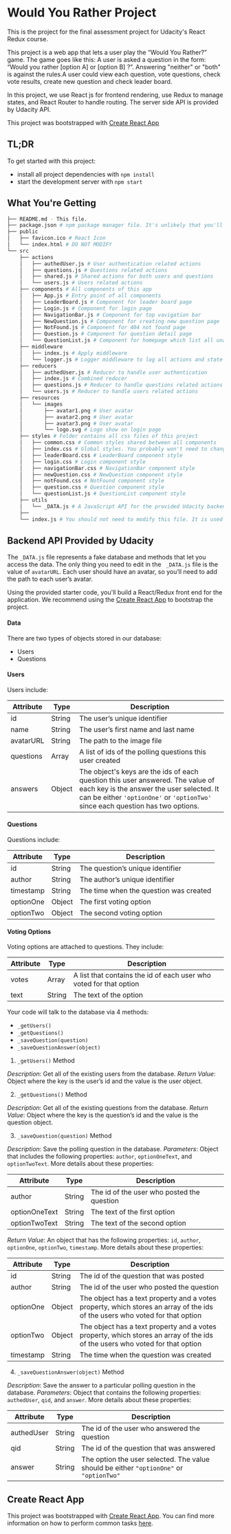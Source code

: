 # Would You Rather Project

This is the project for the final assessment project for Udacity's React Redux course.

This project is a web app that lets a user play the “Would You Rather?” game. The game goes like this: A user is asked a question in the form: “Would you rather [option A] or [option B] ?”. Answering "neither" or "both" is against the rules.A user could view each question, vote questions, check vote results, create new question and check leader board.

In this project, we use React js for frontend rendering, use Redux to manage states, and React Router to handle routing. The server side API is provided by Udacity API.

This project was bootstrapped with [Create React App](https://github.com/facebookincubator/create-react-app)

## TL;DR

To get started with this project:

* install all project dependencies with `npm install`
* start the development server with `npm start`

## What You're Getting
```bash
├── README.md - This file.
├── package.json # npm package manager file. It's unlikely that you'll need to modify this.
├── public
│   ├── favicon.ico # React Icon
│   └── index.html # DO NOT MODIFY
└── src
    ├── actions
    │   ├── authedUser.js # User authentication related actions
    │   ├── questions.js # Questions related actions
    │   ├── shared.js # Shared actions for both users and questions
    │   └── users.js # Users related actions
    ├── components # All components of this app
    │   ├── App.js # Entry point of all components
    │   ├── LeaderBoard.js # Component for leader board page
    │   ├── Login.js # Component for login page
    │   ├── NavigationBar.js # Component for top vavigation bar
    │   ├── NewQuestion.js # Component for creating new question page
    │   ├── NotFound.js # Component for 404 not found page
    │   ├── Question.js # Component for question detail page
    │   └── QuestionList.js # Component for homepage which list all unanswered questions and answered questions
    ├── middleware
    │   ├── index.js # Apply middleware
    │   └── logger.js # Logger middleware to log all actions and state change
    ├── reducers
    │   ├── authedUser.js # Reducer to handle user authentication
    │   ├── index.js # Combined reducer
    │   ├── questions.js # Reducer to handle questions related actions
    │   └── users.js # Reducer to handle users related actions
    ├── resources
    │   └── images
    │       ├── avatar1.png # User avatar
    │       ├── avatar2.png # User avatar
    │       ├── avatar3.png # User avatar
    │       └── logo.svg # Logo show on login page
    ├── styles # Folder contains all css files of this project
    │   ├── common.css # Common styles shared between all components
    │   ├── index.css # Global styles. You probably won't need to change anything here.
    │   ├── leaderBoard.css # LeaderBoard component style
    │   ├── login.css # Login component style
    │   ├── navigationBar.css # NavigationBar component style
    │   ├── newQuestion.css # NewQuestion component style
    │   ├── notFound.css # NotFound component style
    │   ├── question.css # Question component style
    │   └── questionList.js # QuestionList component style
    ├── utils
    │   └── _DATA.js # A JavaScript API for the provided Udacity backend.Instructions for the methods are below
    ├──
    └── index.js # You should not need to modify this file. It is used for DOM rendering only.

```

## Backend API Provided by Udacity
The `_DATA.js` file represents a fake database and methods that let you access the data. The only thing you need to edit in the ` _DATA.js` file is the value of `avatarURL`. Each user should have an avatar, so you’ll need to add the path to each user’s avatar.

Using the provided starter code, you'll build a React/Redux front end for the application. We recommend using the [Create React App](https://github.com/facebook/create-react-app) to bootstrap the project.

#### Data

There are two types of objects stored in our database:

* Users
* Questions

#### Users

Users include:

| Attribute    | Type             | Description           |
|-----------------|------------------|-------------------         |
| id                 | String           | The user’s unique identifier |
| name          | String           | The user’s first name  and last name     |
| avatarURL  | String           | The path to the image file |
| questions | Array | A list of ids of the polling questions this user created|
| answers      | Object         |  The object's keys are the ids of each question this user answered. The value of each key is the answer the user selected. It can be either `'optionOne'` or `'optionTwo'` since each question has two options.

#### Questions

Questions include:

| Attribute | Type | Description |
|-----------------|------------------|-------------------|
| id                  | String | The question’s unique identifier |
| author        | String | The author’s unique identifier |
| timestamp | String | The time when the question was created|
| optionOne | Object | The first voting option|
| optionTwo | Object | The second voting option|

#### Voting Options

Voting options are attached to questions. They include:

| Attribute | Type | Description |
|-----------------|------------------|-------------------|
| votes             | Array | A list that contains the id of each user who voted for that option|
| text                | String | The text of the option |

Your code will talk to the database via 4 methods:

* `_getUsers()`
* `_getQuestions()`
* `_saveQuestion(question)`
* `_saveQuestionAnswer(object)`

1) `_getUsers()` Method

*Description*: Get all of the existing users from the database.
*Return Value*: Object where the key is the user’s id and the value is the user object.

2) `_getQuestions()` Method

*Description*: Get all of the existing questions from the database.
*Return Value*: Object where the key is the question’s id and the value is the question object.

3) `_saveQuestion(question)` Method

*Description*: Save the polling question in the database.
*Parameters*:  Object that includes the following properties: `author`, `optionOneText`, and `optionTwoText`. More details about these properties:

| Attribute | Type | Description |
|-----------------|------------------|-------------------|
| author | String | The id of the user who posted the question|
| optionOneText| String | The text of the first option |
| optionTwoText | String | The text of the second option |

*Return Value*:  An object that has the following properties: `id`, `author`, `optionOne`, `optionTwo`, `timestamp`. More details about these properties:

| Attribute | Type | Description |
|-----------------|------------------|-------------------|
| id | String | The id of the question that was posted|
| author | String | The id of the user who posted the question|
| optionOne | Object | The object has a text property and a votes property, which stores an array of the ids of the users who voted for that option|
| optionTwo | Object | The object has a text property and a votes property, which stores an array of the ids of the users who voted for that option|
|timestamp|String | The time when the question was created|

4) `_saveQuestionAnswer(object)` Method

*Description*: Save the answer to a particular polling question in the database.
*Parameters*: Object that contains the following properties: `authedUser`, `qid`, and `answer`. More details about these properties:

| Attribute | Type | Description |
|-----------------|------------------|-------------------|
| authedUser | String | The id of the user who answered the question|
| qid | String | The id of the question that was answered|
| answer | String | The option the user selected. The value should be either `"optionOne"` or `"optionTwo"`|

## Create React App

This project was bootstrapped with [Create React App](https://github.com/facebookincubator/create-react-app). You can find more information on how to perform common tasks [here](https://github.com/facebookincubator/create-react-app/blob/master/packages/react-scripts/template/README.md).